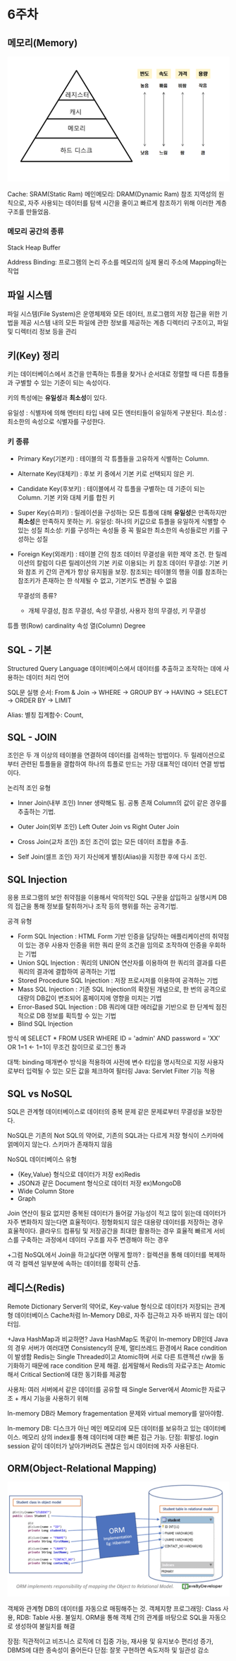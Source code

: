 # 6주차

## 메모리(Memory)

![](img_이제현/memory.png)

Cache: SRAM(Static Ram) 메인메모리: DRAM(Dynamic Ram)
참조 지역성의 원칙으로, 자주 사용되는 데이터를 탐색 시간을 줄이고 빠르게 참조하기 위해 이러한 계층 구조를 만들었음.

### 메모리 공간의 종류
Stack
Heap
Buffer

Address Binding: 프로그램의 논리 주소를 메모리의 실제 물리 주소에 Mapping하는 작업


## 파일 시스템

파일 시스템(File System)은 운영체제와 모든 데이터, 프로그램의 저장 접근을 위한 기법을 제공
시스템 내의 모든 파일에 관한 정보를 제공하는 계층 디렉터리 구조이고, 파일 및 디렉터리 정보 등을 관리


## 키(Key) 정리

키는 데이터베이스에서 조건을 만족하는 튜플을 찾거나 순서대로 정렬할 때 다른 튜플들과 구별할 수 있는 기준이 되는 속성이다.

키의 특성에는 **유일성**과 **최소성**이 있다.

유일성 : 식별자에 의해 엔터티 타입 내에 모든 엔터티들이 유일하게 구분된다.
최소성 : 최소한의 속성으로 식별자를 구성한다.

### 키 종류
- Primary Key(기본키) : 테이블의 각 튜플들을 고유하게 식별하는 Column.

- Alternate Key(대체키) : 후보 키 중에서 기본 키로 선택되지 않은 키.

  
- Candidate Key(후보키) : 테이블에서 각 튜플을 구별하는 데 기준이 되는 Column. 기본 키와 대체 키를 합친 키

  
- Super Key(슈퍼키) : 릴레이션을 구성하는 모든 튜플에 대해 **유일성**은 만족하지만 **최소성**은 만족하지 못하는 키.
  유일성: 하나의 키값으로 튜플을 유일하게 식별할 수 있는 성질
  최소성: 키를 구성하는 속성들 중 꼭 필요한 최소한의 속성들로만 키를 구성하는 성질
  
- Foreign Key(외래키) : 테이블 간의 참조 데이터 무결성을 위한 제약 조건. 한 릴레이션의 칼럼이 다른 릴레이션의 기본 키로 이용되는 키
  참조 데이터 무결성: 기본 키와 참조 키 간의 관계가 항상 유지됨을 보장. 참조되는 테이블의 행을 이를 참조하는 참조키가 존재하는 한 삭제될 수 없고, 기본키도 변경될 수 없음

  무결성의 종류?
  - 개체 무결성, 참조 무결성, 속성 무결성, 사용자 정의 무결성, 키 무결성


튜플 행(Row) cardinality
속성 열(Column) Degree
  
## SQL - 기본
Structured Query Language
데이터베이스에서 데이터를 추출하고 조작하는 데에 사용하는 데이터 처리 언어

SQL문 실행 순서: From & Join -> WHERE -> GROUP BY -> HAVING -> SELECT -> ORDER BY -> LIMIT

Alias: 별칭
집계함수: Count, 

## SQL - JOIN

조인은 두 개 이상의 테이블을 연결하여 데이터를 검색하는 방법이다. 두 릴레이션으로부터 관련된 튜플들을 결합하여 하나의 튜플로 만드는 가장 대표적인 데이터 연결 방법이다.

논리적 조인 유형
- Inner Join(내부 조인)
Inner 생략해도 됨. 공통 존재 Column의 값이 같은 경우를 추출하는 기법.
  
- Outer Join(외부 조인)
Left Outer Join vs Right Outer Join
  
- Cross Join(교차 조인)
조인 조건이 없는 모든 데이터 조합을 추출.
  
- Self Join(셀프 조인)
자기 자신에게 별칭(Alias)을 지정한 후에 다시 조인.



## SQL Injection

응용 프로그램의 보안 취약점을 이용해서 악의적인 SQL 구문을 삽입하고 실행시켜 DB의 접근을 통해 정보를 탈취하거나 조작 등의 행위를 하는 공격기법.

공격 유형
- Form SQL Injection : HTML Form 기반 인증을 담당하는 애플리케이션의 취약점이 있는 경우 사용자 인증을 위한 쿼리 문의 조건을 임의로 조작하여 인증을 우회하는 기법
- Union SQL Injection : 쿼리의 UNION 연산자를 이용하여 한 쿼리의 결과를 다른 쿼리의 결과에 결합하여 공격하는 기법
- Stored Procedure SQL Injection : 저장 프로시저를 이용하여 공격하는 기법
- Mass SQL Injection : 기존 SQL Injection의 확장된 개념으로, 한 번의 공격으로 대량의 DB값이 변조되어 홈페이지에 영향을 미치는 기법
- Error-Based SQL Injection : DB 쿼리에 대한 에러값을 기반으로 한 단계씩 점진적으로 DB 정보를 획득할 수 있는 기법
- Blind SQL Injection

방식 예
SELECT * FROM USER WHERE ID = 'admin' AND password = 'XX' OR 1=1 <- 1=1이 무조건 참이므로 로그인 통과


대책: binding 매개변수 방식을 적용하여 사전에 변수 타입을 명시적으로 지정
사용자로부터 입력될 수 있는 모든 값을 체크하여 필터링
Java: Servlet Filter 기능 적용



## SQL vs NoSQL
SQL은 관계형 데이터베이스로 데이터의 중복 문제 같은 문제로부터 무결성을 보장한다.

NoSQL은 기존의 Not SQL의 약어로, 기존의 SQL과는 다르게 저장 형식이 스키마에 얽메이지 않는다. 스키마가 존재하지 않음

NoSQL 데이터베이스 유형
- {Key,Value} 형식으로 데이터가 저장 ex)Redis
- JSON과 같은 Document 형식으로 데이터 저장 ex)MongoDB
- Wide Column Store
- Graph

Join 연산이 필요 없지만 중복된 데이터가 들어갈 가능성이 적고 많이 읽는데 데이터가 자주 변화하지 않는다면 효율적이다.
정형화되지 않은 대용량 데이터를 저장하는 경우 효율적이다.
클라우드 컴퓨팅 및 저장공간을 최대한 활용하는 경우 효율적
빠르게 서비스를 구축하는 과정에서 데이터 구조를 자주 변경해야 하는 경우

+그럼 NoSQL에서 Join을 하고싶다면 어떻게 할까? : 컬렉션을 통해 데이터를 복제하여 각 컬렉션 일부분에 속하는 데이터를 정확히 산출.


## 레디스(Redis)

Remote Dictionary Server의 약어로, Key-value 형식으로 데이터가 저장되는 관계형 데이터베이스
Cache처럼 In-Memory DB로, 자주 접근하고 자주 바뀌지 않는 데이터임.

+Java HashMap과 비교하면? 
Java HashMap도 똑같이 In-memory DB인데 Java의 경우 서버가 여러대면 Consistency의 문제, 멀티쓰레드 환경에서 Race condition이 발생함
Redis는 Single Threaded이고 Atomic하며 서로 다른 트랜젝션 r/w을 동기화하기 때문에 race condition 문제 해결.
쉽게말해서 Redis의 자료구조는 Atomic해서 Critical Section에 대한 동기화를 제공함

사용처: 여러 서버에서 같은 데이터를 공유할 때
Single Server에서 Atomic한 자료구조 + 캐시 기능을 사용하기 위해

In-memory DB라 Memory fragementation 문제와 virtual memory를 알아야함.

In-memory DB: 디스크가 아닌 메인 메모리에 모든 데이터를 보유하고 있는 데이터베이스.
메모리 상의 index를 통해 데이터에 대한 빠른 접근 가능.
단점: 휘발성. login session 같이 데이터가 날아가버려도 괜찮은 임시 데이터에 자주 사용된다.


## ORM(Object-Relational Mapping)

![](img_이제현/orm.png)

객체와 관계형 DB의 데이터를 자동으로 매핑해주는 것.
객체지향 프로그래밍: Class 사용, RDB: Table 사용. 불일치.
ORM을 통해 객체 간의 관계를 바탕으로 SQL을 자동으로 생성하여 불일치를 해결

장점: 직관적이고 비즈니스 로직에 더 집중 가능, 재사용 및 유지보수 편리성 증가, DBMS에 대한 종속성이 줄어든다
단점: 잘못 구현하면 속도저하 및 일관성 감소





